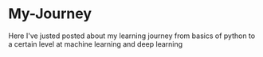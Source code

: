 # My-Journey

Here I've justed posted about my learning journey from basics of python
to a certain level at machine learning and deep learning 

